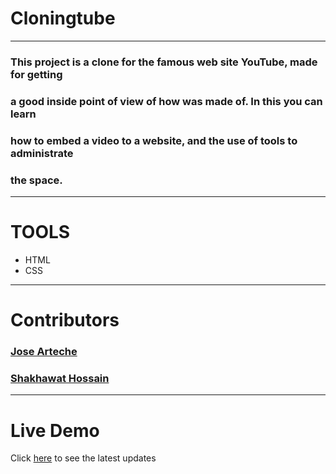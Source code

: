 # Cloningtube
---
### This project is a clone for the famous web site YouTube, made for getting
### a good inside point of view of how was made of.   In this you can learn
### how to embed a video to a website, and the use of tools to administrate
### the space.
---
# TOOLS
- HTML
- CSS
---
# Contributors

### [Jose Arteche](https://github.com/trillianjose)
### [Shakhawat Hossain](https://github.com/shshamim63)
---
# Live Demo

Click [here](https://trillianjose.github.io/Cloningtube/) to see the latest updates 

